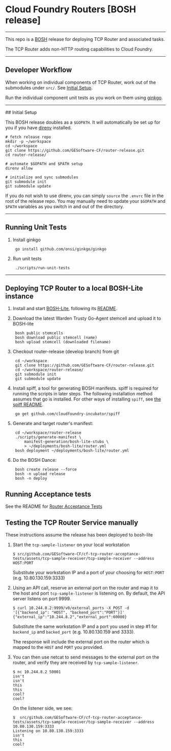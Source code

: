 # Cloud Foundry Routers [BOSH release]

----
This repo is a [BOSH](https://github.com/cloudfoundry/bosh) release for deploying TCP Router and associated tasks.

The TCP Router adds non-HTTP routing capabilities to Cloud Foundry.

----
## Developer Workflow

When working on individual components of TCP Router, work out of the submodules under `src/`.
See [Initial Setup](#initial-setup).

Run the individual component unit tests as you work on them using
[ginkgo](https://github.com/onsi/ginkgo).

---
##<a name="initial-setup"></a> Initial Setup

This BOSH release doubles as a `$GOPATH`. It will automatically be set up for
you if you have [direnv](http://direnv.net) installed.

    # fetch release repo
    mkdir -p ~/workspace
    cd ~/workspace
    git clone https://github.com/GESoftware-CF/router-release.git
    cd router-release/

    # automate $GOPATH and $PATH setup
    direnv allow

    # initialize and sync submodules
    git submodule init
    git submodule update

If you do not wish to use direnv, you can simply `source` the `.envrc` file in the root
of the release repo.  You may manually need to update your `$GOPATH` and `$PATH` variables
as you switch in and out of the directory.

---
## Running Unit Tests

1. Install ginkgo

        go install github.com/onsi/ginkgo/ginkgo

2. Run unit tests

        ./scripts/run-unit-tests

---

## Deploying TCP Router to a local BOSH-Lite instance

1. Install and start [BOSH-Lite](https://github.com/cloudfoundry/bosh-lite),
   following its
   [README](https://github.com/cloudfoundry/bosh-lite/blob/master/README.md).

1. Download the latest Warden Trusty Go-Agent stemcell and upload it to BOSH-lite

        bosh public stemcells
        bosh download public stemcell (name)
        bosh upload stemcell (downloaded filename)

1. Checkout router-release (develop branch) from git

        cd ~/workspace
   		git clone https://github.com/GESoftware-CF/router-release.git
        cd ~/workspace/router-release/
	    git submodule init
	    git submodule update

1. Install spiff, a tool for generating BOSH manifests. spiff is required for
   running the scripts in later steps. The following installation method
   assumes that go is installed. For other ways of installing `spiff`, see
   [the spiff README](https://github.com/cloudfoundry-incubator/spiff).

        go get github.com/cloudfoundry-incubator/spiff

1. Generate and target router's manifest:

        cd ~/workspace/router-release
        ./scripts/generate-manifest \
            manifest-generation/bosh-lite-stubs \
            > ~/deployments/bosh-lite/router.yml
        bosh deployment ~/deployments/bosh-lite/router.yml

1. Do the BOSH Dance:

        bosh create release --force
        bosh -n upload release
        bosh -n deploy


## Running Acceptance tests

See the README for [Router Acceptance Tests](https://github.com/GESoftware-CF/cf-tcp-router-acceptance-tests)

## Testing the TCP Router Service manually

These instructions assume the release has been deployed to bosh-lite

1. Start the `tcp-sample-listener` on your local workstation
	```
	$ src/github.com/GESoftware-CF/cf-tcp-router-acceptance-tests/assets/tcp-sample-receiver/tcp-sample-receiver --address HOST:PORT
	```
	Substitute your workstation IP and a port of your choosing for `HOST:PORT` (e.g. 10.80.130.159:3333)

2. Using an API call, reserve an external port on the router and map it to the host and port `tcp-sample-listener` is listening on. By default, the API server listens on port 9999.

	```
	$ curl 10.244.8.2:9999/v0/external_ports -X POST -d '[{"backend_ip": "HOST", "backend_port":"PORT"}]'
	{"external_ip":"10.244.8.2","external_port":60000}
	```
	Substitute the same workstation IP and a port you used in step #1 for `backend_ip` and `backed_port` (e.g. 10.80.130.159 and 3333). 
	
	The response will include the external port on the router which is mapped to the `HOST` and `PORT` you provided.
	
3. You can then use netcat to send messages to the external port on the router, and verify they are received by `tcp-sample-listener`.
	```
	$ nc 10.244.8.2 50001
	isn't
	isn't
	this
	this
	cool?
	cool?
	```
	On the listener side, we see:
	```
	$  src/github.com/GESoftware-CF/cf-tcp-router-acceptance-tests/assets/tcp-sample-receiver/tcp-sample-receiver --address 10.80.130.159:3333
	Listening on 10.80.130.159:3333
	isn't
	this
	cool?
	```


